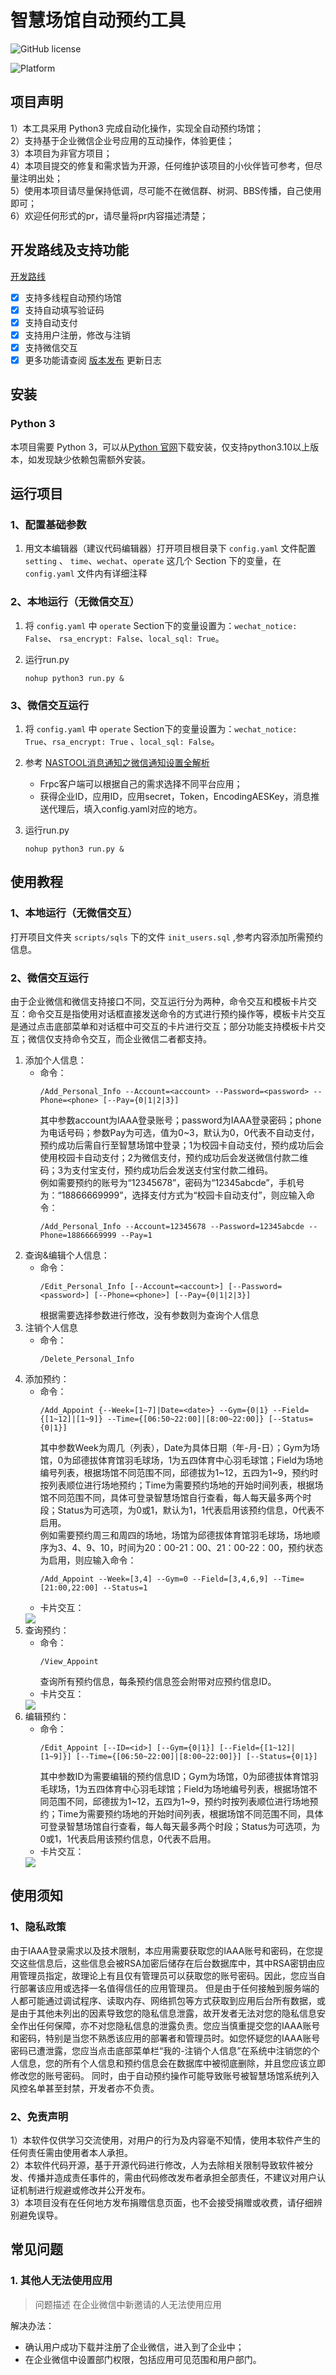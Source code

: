 # 智慧场馆自动预约工具

![GitHub license](https://img.shields.io/badge/License-AGPL3.0-blue?style=for-the-badge)


![Platform](https://img.shields.io/badge/platform-Windows%20%7C%20Linux-blue?style=for-the-badge)
## 项目声明

1）本工具采用 Python3 完成自动化操作，实现全自动预约场馆；  
2）支持基于企业微信企业号应用的互动操作，体验更佳；  
3）本项目为非官方项目；  
4）本项目提交的修复和需求皆为开源，任何维护该项目的小伙伴皆可参考，但尽量注明出处；  
5）使用本项目请尽量保持低调，尽可能不在微信群、树洞、BBS传播，自己使用即可；  
6）欢迎任何形式的pr，请尽量将pr内容描述清楚；  


## 开发路线及支持功能

[开发路线]()

- [x] 支持多线程自动预约场馆
- [x] 支持自动填写验证码
- [x] 支持自动支付
- [x] 支持用户注册，修改与注销
- [x] 支持微信交互
- [x] 更多功能请查阅 [版本发布]()  更新日志 

## 安装

### Python 3

本项目需要 Python 3，可以从[Python 官网](https://www.python.org/)下载安装，仅支持python3.10以上版本，如发现缺少依赖包需额外安装。

## 运行项目

### 1、配置基础参数
1. 用文本编辑器（建议代码编辑器）打开项目根目录下 `config.yaml` 文件配置 `setting` 、 `time`、`wechat`、`operate` 这几个 Section 下的变量，在 `config.yaml` 文件内有详细注释

### 2、本地运行（无微信交互）
1. 将 `config.yaml` 中 `operate` Section下的变量设置为：`wechat_notice: False`、 `rsa_encrypt: False`、`local_sql: True`。

2. 运行run.py
   ```
   nohup python3 run.py & 
   ```

### 3、微信交互运行
1. 将 `config.yaml` 中 `operate` Section下的变量设置为：`wechat_notice: True`、`rsa_encrypt: True` 、`local_sql: False`。

2. 参考 [NASTOOL消息通知之微信通知设置全解析](https://post.smzdm.com/p/avxz4809/)
   *  Frpc客户端可以根据自己的需求选择不同平台应用；   
   *  获得企业ID，应用ID，应用secret，Token，EncodingAESKey，消息推送代理后，填入config.yaml对应的地方。

3. 运行run.py
   ```
   nohup python3 run.py & 
   ```

## 使用教程
### 1、本地运行（无微信交互）
打开项目文件夹 `scripts/sqls` 下的文件 `init_users.sql` ,参考内容添加所需预约信息。
### 2、微信交互运行
由于企业微信和微信支持接口不同，交互运行分为两种，命令交互和模板卡片交互：命令交互是指使用对话框直接发送命令的方式进行预约操作等，模板卡片交互是通过点击底部菜单和对话框中可交互的卡片进行交互；部分功能支持模板卡片交互；微信仅支持命令交互，而企业微信二者都支持。
1. 添加个人信息：
   *  命令：
      ```
      /Add_Personal_Info --Account=<account> --Password=<password> --Phone=<phone> [--Pay={0|1|2|3}]
      ```
      其中参数account为IAAA登录账号；password为IAAA登录密码；phone为电话号码；参数Pay为可选，值为0~3，默认为0，0代表不自动支付，预约成功后需自行至智慧场馆中登录；1为校园卡自动支付，预约成功后会使用校园卡自动支付；2为微信支付，预约成功后会发送微信付款二维码；3为支付宝支付，预约成功后会发送支付宝付款二维码。</br>
      例如需要预约的账号为“12345678”，密码为“12345abcde”，手机号为：“18866669999”，选择支付方式为“校园卡自动支付”，则应输入命令：
      ```
      /Add_Personal_Info --Account=12345678 --Password=12345abcde --Phone=18866669999 --Pay=1
      ```
2. 查询&编辑个人信息：   
   *  命令：
      ```
      /Edit_Personal_Info [--Account=<account>] [--Password=<password>] [--Phone=<phone>] [--Pay={0|1|2|3}]
      ```
      根据需要选择参数进行修改，没有参数则为查询个人信息
3. 注销个人信息
   *  命令：
      ```
      /Delete_Personal_Info
      ```
4. 添加预约：</br>
   *  命令：
      ```
      /Add_Appoint {--Week=[1~7]|Date=<date>} --Gym={0|1} --Field={[1~12]|[1~9]} --Time={[06:50~22:00]|[8:00~22:00]} [--Status={0|1}]
      ```
      其中参数Week为周几（列表），Date为具体日期（年-月-日）；Gym为场馆，0为邱德拔体育馆羽毛球场，1为五四体育中心羽毛球馆；Field为场地编号列表，根据场馆不同范围不同，邱德拔为1~12，五四为1~9，预约时按列表顺位进行场地预约；Time为需要预约场地的开始时间列表，根据场馆不同范围不同，具体可登录智慧场馆自行查看，每人每天最多两个时段；Status为可选项，为0或1，默认为1，1代表启用该预约信息，0代表不启用。</br>
      例如需要预约周三和周四的场地，场馆为邱德拔体育馆羽毛球场，场地顺序为3、4、9、10，时间为20：00-21：00、21：00-22：00，预约状态为启用，则应输入命令：
      ```
      /Add_Appoint --Week=[3,4] --Gym=0 --Field=[3,4,6,9] --Time=[21:00,22:00] --Status=1
      ```
   *  卡片交互：
   <img src="images/添加预约.png" />
5. 查询预约：</br>
   *  命令：
      ```
      /View_Appoint
      ```
      查询所有预约信息，每条预约信息签会附带对应预约信息ID。
   *  卡片交互：
   <img src="images/查看预约.png" />
6. 编辑预约：</br>
   *  命令：
      ```
      /Edit_Appoint [--ID=<id>] [--Gym={0|1}] [--Field={[1~12]|[1~9]}] [--Time={[06:50~22:00]|[8:00~22:00]}] [--Status={0|1}]
      ```
      其中参数ID为需要编辑的预约信息ID；Gym为场馆，0为邱德拔体育馆羽毛球场，1为五四体育中心羽毛球馆；Field为场地编号列表，根据场馆不同范围不同，邱德拔为1~12，五四为1~9，预约时按列表顺位进行场地预约；Time为需要预约场地的开始时间列表，根据场馆不同范围不同，具体可登录智慧场馆自行查看，每人每天最多两个时段；Status为可选项，为0或1，1代表启用该预约信息，0代表不启用。</br>
   *  卡片交互：
   <img src="images/编辑预约.jpg" />
## 使用须知
### 1、隐私政策
由于IAAA登录需求以及技术限制，本应用需要获取您的IAAA账号和密码，在您提交这些信息后，这些信息会被RSA加密后储存在后台数据库中，其中RSA密钥由应用管理员指定，故理论上有且仅有管理员可以获取您的账号密码。因此，您应当自行部署该应用或选择一名值得信任的应用管理员。
但是由于任何接触到服务端的人都可能通过调试程序、读取内存、网络抓包等方式获取到应用后台所有数据，或是由于其他未列出的因素导致您的隐私信息泄露，故开发者无法对您的隐私信息安全作出任何保障，亦不对您隐私信息的泄露负责。您应当慎重提交您的IAAA账号和密码，特别是当您不熟悉该应用的部署者和管理员时。如您怀疑您的IAAA账号密码已遭泄露，您应当点击底部菜单栏“我的-注销个人信息”在系统中注销您的个人信息，您的所有个人信息和预约信息会在数据库中被彻底删除，并且您应该立即修改您的账号密码。
同时，由于自动预约操作可能导致账号被智慧场馆系统列入风控名单甚至封禁，开发者亦不负责。
### 2、免责声明
1）本软件仅供学习交流使用，对用户的行为及内容毫不知情，使用本软件产生的任何责任需由使用者本人承担。  
2）本软件代码开源，基于开源代码进行修改，人为去除相关限制导致软件被分发、传播并造成责任事件的，需由代码修改发布者承担全部责任，不建议对用户认证机制进行规避或修改并公开发布。  
3）本项目没有在任何地方发布捐赠信息页面，也不会接受捐赠或收费，请仔细辨别避免误导。


## 常见问题
### 1. 其他人无法使用应用
> 问题描述
> 在企业微信中新邀请的人无法使用应用

解决办法：
*  确认用户成功下载并注册了企业微信，进入到了企业中；
*  在企业微信中设置部门权限，包括应用可见范围和用户部门。




